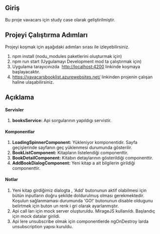 ## Giriş

Bu proje vavacars için study case olarak geliştirilmiştir.
  
## Projeyi Çalıştırma Adımları
Projeyi koşmak için aşağıdaki adımları sırası ile izleyebilirsiniz.
1. npm install (nodu_modules paketlerini oluşturmak için)
2. npm run start (Uygulamayı Development mod ta çalıştırmak için)
3. Uygulama tarayıcınızda  [http://localhost:4200](http://localhost:3000) linkinde koşmaya başlayacaktır.
4. https://vavacarsbooklist.azurewebsites.net/ linkinden projenin çalışan haline ulaşabilirsiniz.

## Açıklama

#### Servisler

1. **booksService:** Api sorgularının yapıldıgı servistir.

#### Komponentlar

1. **LoadingSpinnerComponent:** Yükleniyor komponentidir. Sayfa geçişlerinde sayfanın geç yüklenmesi durumunda gösterilir.
2. **BookListComponent:** Kitapların listelendiği componenttir.
3. **BookDetailComponent:** Kitabın detaylarının gösterildiği componenttir.
4. **AddBookDialogComponent:** Yeni kitap a ait bilgilerin girildiği componenttir.

#### Notlar

1. Yeni kitap girdiğimiz dialogta , 'Add' butonunun aktif olabilmesi için bütün inputların doğru şekilde doldurulmuş olması gerekmektedir. Koşulun sağlanmaması durumunda 'GO!' butonunun disable oldugunu belirtmek için buton un renk i gri olarak ayarlanmıştır.
2. Api call ları için mock server oluşturuldu. MirageJS kullanıldı. Başlandıç için mock datalar girildi.
3. Api lere unsubscribe olmak için componentlerde ngOnDestroy larda unsubscription yapısı kuruldu.